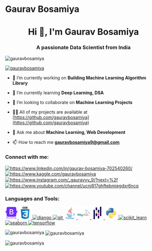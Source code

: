 # Gaurav Bosamiya

<h1 align="center">Hi 👋, I'm Gaurav Bosamiya</h1>
<h3 align="center">A passionate Data Scientist from India</h3>

<p align="left"> <img src="https://komarev.com/ghpvc/?username=gauravbosamiya&label=Profile%20views&color=0e75b6&style=flat" alt="gauravbosamiya" /> </p>

<p align="left"> <a href="https://github.com/ryo-ma/github-profile-trophy"><img src="https://github-profile-trophy.vercel.app/?username=gauravbosamiya" alt="gauravbosamiya" /></a> </p>

- 🔭 I’m currently working on **Building Machine Learning Algorithm Library**

- 🌱 I’m currently learning **Deep Learning, DSA**

- 👯 I’m looking to collaborate on **Machine Learning Projects**

- 👨‍💻 All of my projects are available at [https://github.com/gauravbosamiya](https://github.com/gauravbosamiya)

- 💬 Ask me about **Machine Learning, Web Development**

- 📫 How to reach me **gauravbosamiya9@gmail.com**

<h3 align="left">Connect with me:</h3>
<p align="left">
<a href="https://linkedin.com/in/https://www.linkedin.com/in/gaurav-bosamiya-702540260/" target="blank"><img align="center" src="https://raw.githubusercontent.com/rahuldkjain/github-profile-readme-generator/master/src/images/icons/Social/linked-in-alt.svg" alt="https://www.linkedin.com/in/gaurav-bosamiya-702540260/" height="30" width="40" /></a>
<a href="https://kaggle.com/https://www.kaggle.com/gauravbosamiya" target="blank"><img align="center" src="https://raw.githubusercontent.com/rahuldkjain/github-profile-readme-generator/master/src/images/icons/Social/kaggle.svg" alt="https://www.kaggle.com/gauravbosamiya" height="30" width="40" /></a>
<a href="https://instagram.com/https://www.instagram.com/_gauravvv_9/?next=%2f" target="blank"><img align="center" src="https://raw.githubusercontent.com/rahuldkjain/github-profile-readme-generator/master/src/images/icons/Social/instagram.svg" alt="https://www.instagram.com/_gauravvv_9/?next=%2f" height="30" width="40" /></a>
<a href="https://www.youtube.com/c/https://www.youtube.com/channel/ucnj817ghftebmiegdxr6ncq" target="blank"><img align="center" src="https://raw.githubusercontent.com/rahuldkjain/github-profile-readme-generator/master/src/images/icons/Social/youtube.svg" alt="https://www.youtube.com/channel/ucnj817ghftebmiegdxr6ncq" height="30" width="40" /></a>
</p>

<h3 align="left">Languages and Tools:</h3>
<p align="left"> <a href="https://getbootstrap.com" target="_blank" rel="noreferrer"> <img src="https://raw.githubusercontent.com/devicons/devicon/master/icons/bootstrap/bootstrap-plain-wordmark.svg" alt="bootstrap" width="40" height="40"/> </a> <a href="https://www.w3schools.com/css/" target="_blank" rel="noreferrer"> <img src="https://raw.githubusercontent.com/devicons/devicon/master/icons/css3/css3-original-wordmark.svg" alt="css3" width="40" height="40"/> </a> <a href="https://www.djangoproject.com/" target="_blank" rel="noreferrer"> <img src="https://cdn.worldvectorlogo.com/logos/django.svg" alt="django" width="40" height="40"/> </a> <a href="https://git-scm.com/" target="_blank" rel="noreferrer"> <img src="https://www.vectorlogo.zone/logos/git-scm/git-scm-icon.svg" alt="git" width="40" height="40"/> </a> <a href="https://www.java.com" target="_blank" rel="noreferrer"> <img src="https://raw.githubusercontent.com/devicons/devicon/master/icons/java/java-original.svg" alt="java" width="40" height="40"/> </a> <a href="https://www.mysql.com/" target="_blank" rel="noreferrer"> <img src="https://raw.githubusercontent.com/devicons/devicon/master/icons/mysql/mysql-original-wordmark.svg" alt="mysql" width="40" height="40"/> </a> <a href="https://pandas.pydata.org/" target="_blank" rel="noreferrer"> <img src="https://raw.githubusercontent.com/devicons/devicon/2ae2a900d2f041da66e950e4d48052658d850630/icons/pandas/pandas-original.svg" alt="pandas" width="40" height="40"/> </a> <a href="https://www.python.org" target="_blank" rel="noreferrer"> <img src="https://raw.githubusercontent.com/devicons/devicon/master/icons/python/python-original.svg" alt="python" width="40" height="40"/> </a> <a href="https://scikit-learn.org/" target="_blank" rel="noreferrer"> <img src="https://upload.wikimedia.org/wikipedia/commons/0/05/Scikit_learn_logo_small.svg" alt="scikit_learn" width="40" height="40"/> </a> <a href="https://seaborn.pydata.org/" target="_blank" rel="noreferrer"> <img src="https://seaborn.pydata.org/_images/logo-mark-lightbg.svg" alt="seaborn" width="40" height="40"/> </a> <a href="https://www.tensorflow.org" target="_blank" rel="noreferrer"> <img src="https://www.vectorlogo.zone/logos/tensorflow/tensorflow-icon.svg" alt="tensorflow" width="40" height="40"/> </a> </p>

<p><img align="left" src="https://github-readme-stats.vercel.app/api/top-langs?username=gauravbosamiya&show_icons=true&locale=en&layout=compact" alt="gauravbosamiya" /></p>

<p>&nbsp;<img align="center" src="https://github-readme-stats.vercel.app/api?username=gauravbosamiya&show_icons=true&locale=en" alt="gauravbosamiya" /></p>

<p><img align="center" src="https://github-readme-streak-stats.herokuapp.com/?user=gauravbosamiya&" alt="gauravbosamiya" /></p>

